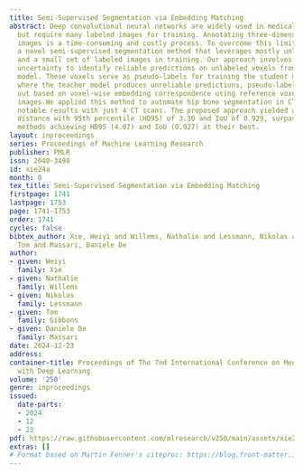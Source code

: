 ```yaml
---
title: Semi-Supervised Segmentation via Embedding Matching
abstract: Deep convolutional neural networks are widely used in medical image segmentation
  but require many labeled images for training. Annotating three-dimensional medical
  images is a time-consuming and costly process. To overcome this limitation, we propose
  a novel semi-supervised segmentation method that leverages mostly unlabeled images
  and a small set of labeled images in training. Our approach involves assessing prediction
  uncertainty to identify reliable predictions on unlabeled voxels from the teacher
  model. These voxels serve as pseudo-labels for training the student model. In voxels
  where the teacher model produces unreliable predictions, pseudo-labeling is carried
  out based on voxel-wise embedding correspondence using reference voxels from labeled
  images.We applied this method to automate hip bone segmentation in CT images, achieving
  notable results with just 4 CT scans. The proposed approach yielded a Hausdorff
  distance with 95th percentile (HD95) of 3.30 and IoU of 0.929, surpassing existing
  methods achieving HD95 (4.07) and IoU (0.927) at their best.
layout: inproceedings
series: Proceedings of Machine Learning Research
publisher: PMLR
issn: 2640-3498
id: xie24a
month: 0
tex_title: Semi-Supervised Segmentation via Embedding Matching
firstpage: 1741
lastpage: 1753
page: 1741-1753
order: 1741
cycles: false
bibtex_author: Xie, Weiyi and Willems, Nathalie and Lessmann, Nikolas and Gibbons,
  Tom and Massari, Daniele De
author:
- given: Weiyi
  family: Xie
- given: Nathalie
  family: Willems
- given: Nikolas
  family: Lessmann
- given: Tom
  family: Gibbons
- given: Daniele De
  family: Massari
date: 2024-12-23
address:
container-title: Proceedings of The 7nd International Conference on Medical Imaging
  with Deep Learning
volume: '250'
genre: inproceedings
issued:
  date-parts:
  - 2024
  - 12
  - 23
pdf: https://raw.githubusercontent.com/mlresearch/v250/main/assets/xie24a/xie24a.pdf
extras: []
# Format based on Martin Fenner's citeproc: https://blog.front-matter.io/posts/citeproc-yaml-for-bibliographies/
---
```

